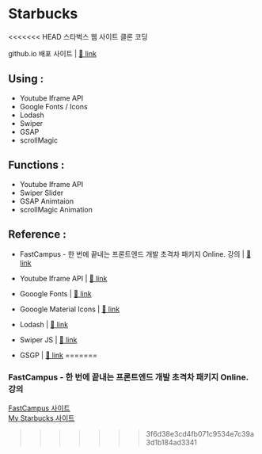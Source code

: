 # Starbucks

<<<<<<< HEAD
스타벅스 웹 사이트 클론 코딩

github.io 배포 사이트 |
<a href="https://hdy86.github.io/starbucks" title="Starbucks" target="_blank">🔗 link</a>

## Using :

- Youtube Iframe API
- Google Fonts / Icons
- Lodash
- Swiper
- GSAP
- scrollMagic

## Functions :

- Youtube Iframe API
- Swiper Slider
- GSAP Animtaion
- scrollMagic Animation

## Reference :

- FastCampus - 한 번에 끝내는 프론트엔드 개발 초격차 패키지 Online. 강의 |
  <a href="https://fastcampus.co.kr/dev_online_frontend" title="FastCampus" target="_blank">🔗 link</a>

- Youtube Iframe API |
  <a href="https://developers.google.com/youtube/iframe_api_reference?hl=ko" title="Youtube Iframe" target="_blank">🔗 link</a>

- Gooogle Fonts |
  <a href="https://fonts.google.com/" title="Google Fonts" target="_blank">🔗 link</a>

- Gooogle Material Icons |
  <a href="https://material.io/resources/icons/" title="Google Material Icons" target="_blank">🔗 link</a>

- Lodash |
  <a href="https://lodash.com/" title="Lodash" target="_blank">🔗 link</a>

- Swiper JS |
  <a href="https://swiperjs.com/" title="GSGP" target="_blank">🔗 link</a>

- GSGP |
  <a href="https://greensock.com/docs/v2/" title="GSGP" target="_blank">🔗 link</a>
=======
### FastCampus - 한 번에 끝내는 프론트엔드 개발 초격차 패키지 Online. 강의

<a href="https://fastcampus.co.kr/dev_online_frontend" title="FastCampus" target="_blank">FastCampus 사이트</a>
<br/>
<a href="https://hdy86.github.io/starbucks" title="My Starbucks" target="_blank">My Starbucks 사이트</a>
>>>>>>> 3f6d38e3cd4fb071c9534e7c39a3d1b184ad3341

